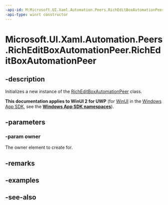 ```yaml
---
-api-id: M:Microsoft.UI.Xaml.Automation.Peers.RichEditBoxAutomationPeer.#ctor(Microsoft.UI.Xaml.Controls.RichEditBox)
-api-type: winrt constructor
---
```


<!-- Method syntax
public RichEditBoxAutomationPeer(Windows.UI.Xaml.Controls.RichEditBox owner)
-->

# Microsoft.UI.Xaml.Automation.Peers.RichEditBoxAutomationPeer.RichEditBoxAutomationPeer

## -description
Initializes a new instance of the [RichEditBoxAutomationPeer](richeditboxautomationpeer.md) class.

**This documentation applies to WinUI 2 for UWP** (for [WinUI](/windows/apps/winui/winui3/) in the [Windows App SDK](/windows/apps/windows-app-sdk/), see the **[Windows App SDK namespaces](/windows/windows-app-sdk/api/winrt/)**).

## -parameters
### -param owner
The owner element to create for.

## -remarks

## -examples

## -see-also
